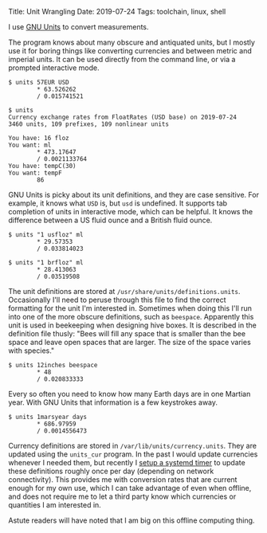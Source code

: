 Title: Unit Wrangling
Date: 2019-07-24
Tags: toolchain, linux, shell

I use [GNU Units](https://www.gnu.org/software/units/) to convert measurements.

The program knows about many obscure and antiquated units, but I mostly use it for boring things like converting currencies and between metric and imperial units. It can be used directly from the command line, or via a prompted interactive mode.

    $ units 57EUR USD
            * 63.526262
            / 0.015741521

    $ units
    Currency exchange rates from FloatRates (USD base) on 2019-07-24
    3460 units, 109 prefixes, 109 nonlinear units

    You have: 16 floz
    You want: ml
            * 473.17647
            / 0.0021133764
    You have: tempC(30)
    You want: tempF
            86

GNU Units is picky about its unit definitions, and they are case sensitive. For example, it knows what `USD` is, but `usd` is undefined. It supports tab completion of units in interactive mode, which can be helpful. It knows the difference between a US fluid ounce and a British fluid ounce.

    $ units "1 usfloz" ml
            * 29.57353
            / 0.033814023

    $ units "1 brfloz" ml
            * 28.413063
            / 0.03519508

The unit definitions are stored at `/usr/share/units/definitions.units`. Occasionally I'll need to peruse through this file to find the correct formatting for the unit I'm interested in. Sometimes when doing this I'll run into one of the more obscure definitions, such as `beespace`. Apparently this unit is used in beekeeping when designing hive boxes. It is described in the definition file thusly: "Bees will fill any space that is smaller than the bee space and leave open spaces that are larger. The size of the space varies with species."

    $ units 12inches beespace
            * 48
            / 0.020833333

Every so often you need to know how many Earth days are in one Martian year. With GNU Units that information is a few keystrokes away.

    $ units 1marsyear days
            * 686.97959
            / 0.0014556473

Currency definitions are stored in `/var/lib/units/currency.units`. They are updated using the `units_cur` program. In the past I would update currencies whenever I needed them, but recently I [setup a systemd timer](https://github.com/pigmonkey/spark/commit/24ef24c34aad89a0f9beb907de51b4aad16adff6) to update these definitions roughly once per day (depending on network connectivity). This provides me with conversion rates that are current enough for my own use, which I can take advantage of even when offline, and does not require me to let a third party know which currencies or quantities I am interested in.

Astute readers will have noted that I am big on this offline computing thing.
